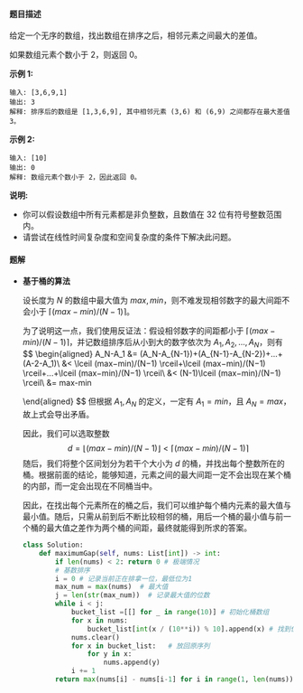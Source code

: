 #### 题目描述

给定一个无序的数组，找出数组在排序之后，相邻元素之间最大的差值。

如果数组元素个数小于 2，则返回 0。

**示例 1:**

```
输入: [3,6,9,1]
输出: 3
解释: 排序后的数组是 [1,3,6,9], 其中相邻元素 (3,6) 和 (6,9) 之间都存在最大差值 3。
```

**示例 2:**

```
输入: [10]
输出: 0
解释: 数组元素个数小于 2，因此返回 0。
```

**说明:**

- 你可以假设数组中所有元素都是非负整数，且数值在 32 位有符号整数范围内。
- 请尝试在线性时间复杂度和空间复杂度的条件下解决此问题。





#### 题解

- **基于桶的算法**

  设长度为 $N$ 的数组中最大值为 $max,min$，则不难发现相邻数字的最大间距不会小于 $\lceil (max−min)/(N−1) \rceil$。

  为了说明这一点，我们使用反证法：假设相邻数字的间距都小于 $\lceil (max−min)/(N−1) \rceil$，并记数组排序后从小到大的数字依次为 $A_1, A_2, ..., A_N$，则有
  $$
  \begin{aligned}
  A_N-A_1 &= (A_N-A_{N-1})+(A_{N-1}-A_{N-2})+...+(A-2-A_1)\\
          &< \lceil (max−min)/(N−1) \rceil+\lceil (max−min)/(N−1) \rceil+...+\lceil (max−min)/(N−1) \rceil\\
          &< (N-1)\lceil (max−min)/(N−1) \rceil\\
          &= max-min
  
  \end{aligned}
  $$
  但根据 $A_1, A_N$ 的定义，一定有 $A_1=min$，且 $A_N=max$，故上式会导出矛盾。

  因此，我们可以选取整数 
  $$
  d = \lfloor (max-min)/(N-1) \rfloor < \lceil (max-min)/(N-1) \rceil
  $$
  随后，我们将整个区间划分为若干个大小为 $d$ 的桶，并找出每个整数所在的桶。根据前面的结论，能够知道，元素之间的最大间距一定不会出现在某个桶的内部，而一定会出现在不同桶当中。

  因此，在找出每个元素所在的桶之后，我们可以维护每个桶内元素的最大值与最小值。随后，只需从前到后不断比较相邻的桶，用后一个桶的最小值与前一个桶的最大值之差作为两个桶的间距，最终就能得到所求的答案。

  ```python
  class Solution:
      def maximumGap(self, nums: List[int]) -> int:
          if len(nums) < 2: return 0 # 极端情况
          # 基数排序
          i = 0 # 记录当前正在排拿一位，最低位为1
          max_num = max(nums)  # 最大值
          j = len(str(max_num))  # 记录最大值的位数
          while i < j:
              bucket_list =[[] for _ in range(10)] # 初始化桶数组
              for x in nums:
                  bucket_list[int(x / (10**i)) % 10].append(x) # 找到位置放入桶数组
              nums.clear()
              for x in bucket_list:   # 放回原序列
                  for y in x:
                      nums.append(y)
              i += 1
          return max(nums[i] - nums[i-1] for i in range(1, len(nums)))
  ```

  